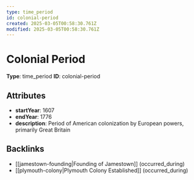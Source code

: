 ```yaml
---
type: time_period
id: colonial-period
created: 2025-03-05T00:58:30.761Z
modified: 2025-03-05T00:58:30.761Z
---
```


# Colonial Period

**Type**: time_period
**ID**: colonial-period

## Attributes

- **startYear**: 1607
- **endYear**: 1776
- **description**: Period of American colonization by European powers, primarily Great Britain

## Backlinks

- [[jamestown-founding|Founding of Jamestown]] (occurred_during)
- [[plymouth-colony|Plymouth Colony Established]] (occurred_during)

